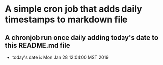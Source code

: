 A simple cron job that adds daily timestamps to markdown file
============================================================
## A chronjob run once daily adding today's date to this README.md file
* today's date is Mon Jan 28 12:04:00 MST 2019
